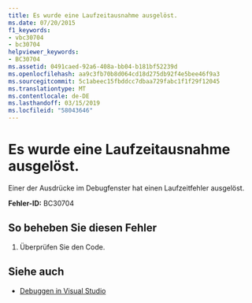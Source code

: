 ```yaml
---
title: Es wurde eine Laufzeitausnahme ausgelöst.
ms.date: 07/20/2015
f1_keywords:
- vbc30704
- bc30704
helpviewer_keywords:
- BC30704
ms.assetid: 0491caed-92a6-408a-bb04-b181bf52239d
ms.openlocfilehash: aa9c3fb70b8d064cd18d275db92f4e5bee46f9a3
ms.sourcegitcommit: 5c1abeec15fbddcc7dbaa729fabc1f1f29f12045
ms.translationtype: MT
ms.contentlocale: de-DE
ms.lasthandoff: 03/15/2019
ms.locfileid: "58043646"
---
```

# <a name="run-time-exception-thrown"></a>Es wurde eine Laufzeitausnahme ausgelöst.
Einer der Ausdrücke im Debugfenster hat einen Laufzeitfehler ausgelöst.  
  
 **Fehler-ID:** BC30704  
  
## <a name="to-correct-this-error"></a>So beheben Sie diesen Fehler  
  
1.  Überprüfen Sie den Code.  
  
## <a name="see-also"></a>Siehe auch

- [Debuggen in Visual Studio](/visualstudio/debugger/debugging-in-visual-studio)

